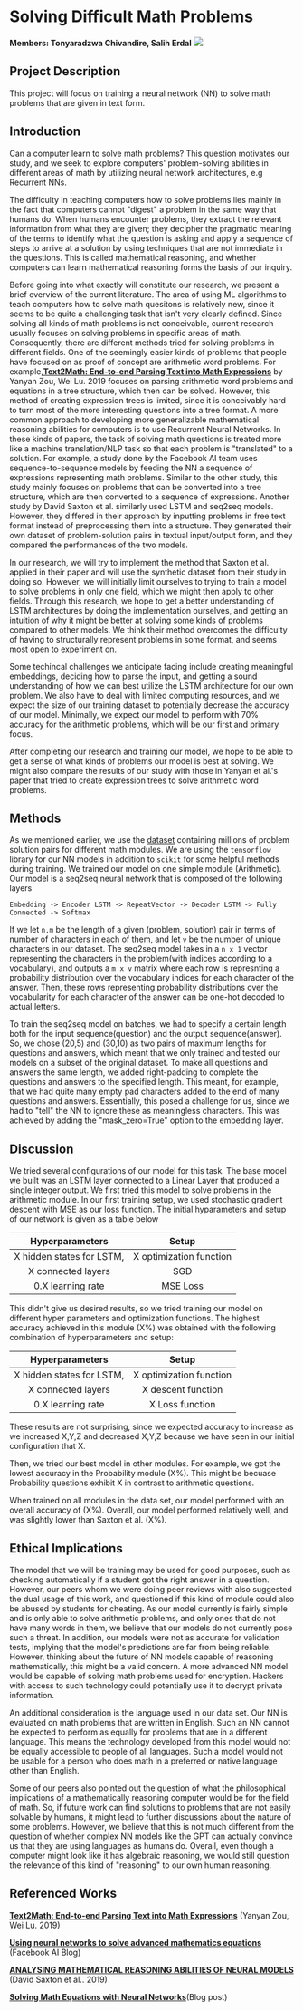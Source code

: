 # Solving Difficult Math Problems
**Members: Tonyaradzwa Chivandire, Salih Erdal**
![](mathematics.jpeg)

## Project Description

This project will focus on training a neural network (NN) to solve math problems that are given in text form. 

## Introduction

Can a computer learn to solve math problems? This question motivates our study, and we seek to explore computers' problem-solving abilities in different areas of math by utilizing neural network architectures, e.g Recurrent NNs. 

The difficulty in teaching computers how to solve problems lies mainly in the fact that computers cannot "digest" a problem in the same way that humans do. When humans encounter problems, they extract the relevant information from what they are given; they decipher the pragmatic meaning of the terms to identify what the question is asking and apply a sequence of steps to arrive at a solution by using techniques that are not immediate in the questions. This is called mathematical reasoning, and whether computers can learn mathematical reasoning forms the basis of our inquiry. 

Before going into what exactly will constitute our research, we present a brief overview of the current literature. The area of using ML algorithms to teach computers how to solve math quesitons is relatively new, since it seems to be quite a challenging task that isn't very clearly defined. Since solving all kinds of math problems is not conceivable, current research usually focuses on solving problems in specific areas of math. Consequently, there are different methods tried for solving problems in different fields. One of the seemingly easier kinds of problems that people have focused on as proof of concept are arithmetic word problems. For example,[**Text2Math: End-to-end Parsing Text into Math Expressions**](https://arxiv.org/abs/1910.06571) by Yanyan Zou, Wei Lu. 2019 focuses on parsing arithmetic word problems and equations in a tree structure, which then can be solved. However, this method of creating expression trees is limited, since it is conceivably hard to turn most of the more interesting questions into a tree format. A more common approach to developing more generalizable mathematical reasoning abilities for computers is to use Recurrent Neural Networks. In these kinds of papers, the task of solving math questions is treated more like a machine translation/NLP task so that each problem is "translated" to a solution. For example, a study done by the Facebook AI team uses sequence-to-sequence models by feeding the NN a sequence of expressions representing math problems. Similar to the other study, this study mainly focuses on problems that can be converted into a tree structure, which are then converted to a sequence of expressions. Another study by David Saxton et al. similarly used LSTM and seq2seq models. However, they differed in their approach by inputting problems in free text format instead of preprocessing them into a structure. They generated their own dataset of problem-solution pairs in textual input/output form, and they compared the performances of the two models. 

In our research, we will try to implement the method that Saxton et al. applied in their paper and will use the synthetic dataset from their study in doing so. However, we will initially limit ourselves to trying to train a model to solve problems in only one field, which we might then apply to other fields. Through this research, we hope to get a better understanding of LSTM architectures by doing the implementation ourselves, and getting an intuition of why it might be better at solving some kinds of problems compared to other models. We think their method overcomes the difficulty of having to structurally represent problems in some format, and seems most open to experiment on. 

Some techincal challenges we anticipate facing include creating meaningful embeddings, deciding how to parse the input, and getting a sound understanding of how we can best utilize the LSTM architecture for our own problem. We also have to deal with limited computing resources, and we expect the size of our training dataset to potentially decrease the accuracy of our model. Minimally, we expect our model to perform with 70% accuracy for the arithmetic problems, which will be our first and primary focus.

After completing our research and training our model, we hope to be able to get a sense of what kinds of problems our model is best at solving. We might also compare the results of our study with those in Yanyan et al.'s paper that tried to create expression trees to solve arithmetic word problems. 

## Methods

As we mentioned earlier, we use the [dataset](https://github.com/deepmind/mathematics_dataset) containing millions of problem solution pairs for different math modules. We are using the `tensorflow` library for our NN models in addition to `scikit` for some helpful methods during training. We trained our model on one simple module (Arithmetic). Our model is a seq2seq neural network that is composed of the following layers

`Embedding -> Encoder LSTM -> RepeatVector -> Decoder LSTM -> Fully Connected -> Softmax` 

If we let `n,m` be the length of a given (problem, solution) pair in terms of number of characters in each of them, and let `v` be the number of unique characters in our dataset. The seq2seq model takes in a `n x 1` vector representing the characters in the problem(with indices according to a vocabulary), and outputs a `m x v` matrix where each row is represnting a probability distribution over the vocabulary indices for each character of the answer. Then, these rows representing probability distributions over the vocabularity for each character of the answer can be one-hot decoded to actual letters. 

To train the seq2seq model on batches, we had to specify a certain length both for the input sequence(question) and the output sequence(answer). So, we chose (20,5) and (30,10) as two pairs of maximum lengths for questions and answers, which meant that we only trained and tested our models on a subset of the original dataset. To make all questions and answers the same length, we added right-padding to complete the questions and answers to the specified length. This meant, for example, that we had quite many empty pad characters added to the end of many questions and answers. Essentially, this posed a challenge for us, since we had to "tell" the NN to ignore these as meaningless characters. This was achieved by adding the "mask_zero=True" option to the embedding layer. 

## Discussion

We tried several configurations of our model for this task. The base model we built was an LSTM layer connected to a Linear Layer that produced a single integer output.  We first tried this model to solve problems in the arithmetic module. In our first training setup, we used stochastic gradient descent with MSE as our loss function. The initial hyparameters and setup of our network is given as a table below

| Hyperparameters                              |         Setup                          |
| :---:                                        | :---:                                  |
| X hidden states for LSTM,                    |    X optimization function             |
| X connected layers                           |    SGD                                 |
| 0.X learning rate                            |    MSE Loss                            |

This didn't give us desired results, so we tried training our model on different hyper parameters and optimization functions. The highest accuracy achieved in this module (X%) was obtained with the following combination of hyperparameters and setup: 

| Hyperparameters                              |         Setup                          |
| :---:                                        | :---:                                  |
| X hidden states for LSTM,                    |    X optimization function             |
| X connected layers                           |    X descent function                  |
| 0.X learning rate                            |    X Loss function                     |

These results are not surprising, since we expected accuracy to increase as we increased X,Y,Z and decreased X,Y,Z because we have seen in our initial configuration that X.  

Then, we tried our best model in other modules. For example, we got the lowest accuracy in the Probability module (X%). This might be becuase Probability questions exhibit X in contrast to arithmetic questions.  

When trained on all modules in the data set, our model performed with an overall accuracy of (X%). Overall, our model performed relatively well, and was slightly lower than Saxton et al. (X%). 

## Ethical Implications

The model that we will be training may be used for good purposes, such as checking automatically if a student got the right answer in a question. However, our peers whom we were doing peer reviews with also suggested the dual usage of this work, and questioned if this kind of module could also be abused by students for cheating. As our model currently is fairly simple and is only able to solve arithmetic problems, and only ones that do not have many words in them, we believe that our models do not currently pose such a threat. In addition, our models were not as accurate for validation tests, implying that the model's predictions are far from being reliable. However, thinking about the future of NN models capable of reasoning mathematically, this might be a valid concern. A more advanced NN model would be capable of solving math problems used for encryption. Hackers with access to such technology could potentially use it to decrypt private information.

An additional consideration is the language used in our data set. Our NN is evaluated on math problems that are written in English. Such an NN cannot be expected to perform as equally for problems that are in a different language. This means the technology developed from this model would not be equally accessible to people of all languages. Such a model would not be usable for a person who does math in a preferred or native language other than English.

Some of our peers also pointed out the question of what the philosophical implications of a mathematically reasoning computer would be for the field of math. So, if future work can find solutions to problems that are not easily solvable by humans, it might lead to further discussions about the nature of some problems. However, we believe that this is not much different from the question of whether complex NN models like the GPT can actually convince us that they are using languages as humans do. Overall, even though a computer might look like it has algebraic reasoning, we would still question the relevance of this kind of "reasoning" to our own human reasoning.

## Referenced Works

[**Text2Math: End-to-end Parsing Text into Math Expressions**](https://arxiv.org/abs/1910.06571)
(Yanyan Zou, Wei Lu. 2019)

[**Using neural networks to solve advanced mathematics equations**](https://ai.facebook.com/blog/using-neural-networks-to-solve-advanced-mathematics-equations/)
(Facebook AI Blog)

[**ANALYSING MATHEMATICAL REASONING ABILITIES OF NEURAL MODELS**](https://openreview.net/pdf?id=H1gR5iR5FX) (David Saxton et al.. 2019)

[**Solving Math Equations with Neural Networks**](https://ai.plainenglish.io/solving-math-equations-with-neural-networks-f015351995e8)(Blog post)
